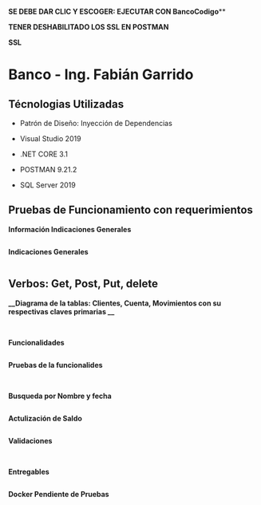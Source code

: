 
**SE DEBE DAR CLIC Y ESCOGER: EJECUTAR CON BancoCodigo****


**TENER DESHABILITADO LOS SSL EN POSTMAN**


**__SSL__**
<img src="/ImagenesReadme/SSL.png" alt=""/>



# Banco - Ing. Fabián Garrido

## Técnologias Utilizadas 

- Patrón de Diseño: Inyección de Dependencias


- Visual Studio 2019


- .NET CORE 3.1


- POSTMAN 9.21.2


- SQL Server 2019


## Pruebas de Funcionamiento con requerimientos


**__Información Indicaciones Generales__**


<img src="/ImagenesReadme/infoIndicaciones.png" alt=""/>


**__Indicaciones Generales__**


<img src="/ImagenesReadme/indicacionesGenerales.png" alt=""/>



## Verbos: Get, Post, Put, delete 



**__Diagrama de la tablas: Clientes, Cuenta, Movimientos con su respectivas claves primarias __**



<img src="/ImagenesReadme/diagram.png" alt=""/>



<img src="/ImagenesReadme/base.png" alt=""/>


**__Funcionalidades__**



<img src="/ImagenesReadme/funcionalidades.png" alt=""/>




**__Pruebas de la funcionalides__**





<img src="/ImagenesReadme/postmanUno.png" alt=""/>




<img src="/ImagenesReadme/postmanDos.png" alt=""/>




**__Busqueda por Nombre y fecha__**



<img src="/ImagenesReadme/busquedaPorFechayNombre.png" alt=""/>



**__Actulización de Saldo__**



<img src="/ImagenesReadme/actualizarSaldo.png" alt=""/>




**__Validaciones__**



<img src="/ImagenesReadme/validacionesUno.png" alt=""/>




<img src="/ImagenesReadme/validacionesDos.png" alt=""/>


**__Entregables__**




<img src="/ImagenesReadme/entregables.png" alt=""/>





**__Docker Pendiente de Pruebas__**



<img src="/ImagenesReadme/dockerUno.png" alt=""/>




<img src="/ImagenesReadme/dockerDos.png" alt=""/>





